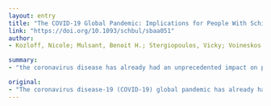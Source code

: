 ```yaml
---
layout: entry
title: "The COVID-19 Global Pandemic: Implications for People With Schizophrenia and Related Disorders"
link: "https://doi.org/10.1093/schbul/sbaa051"
author:
- Kozloff, Nicole; Mulsant, Benoit H.; Stergiopoulos, Vicky; Voineskos, Aristotle N.

summary:
- "the coronavirus disease has already had an unprecedented impact on populations around the world. The global pandemic is expected to have a disproportionate burden on people with schizophrenia and related disorders. Recommendations emphasize rapid implementation of measures to decrease the risk of COVID-19 transmission and maintain continuity of clinical care and research. We discuss the implications of the global pandamic. This includes increased risk of infection and poor outcomes among those with schizophrenia."

original:
- "The coronavirus disease-19 (COVID-19) global pandemic has already had an unprecedented impact on populations around the world, and is anticipated to have a disproportionate burden on people with schizophrenia and related disorders. We discuss the implications of the COVID-19 global pandemic with respect to: (1) increased risk of infection and poor outcomes among people with schizophrenia, (2) anticipated adverse mental health consequences for people with schizophrenia, (3) considerations for mental health service delivery in inpatient and outpatient settings, and (4) potential impact on clinical research in schizophrenia. Recommendations emphasize rapid implementation of measures to both decrease the risk of COVID-19 transmission and maintain continuity of clinical care and research to preserve safety of both people with schizophrenia and the public."
---
```


